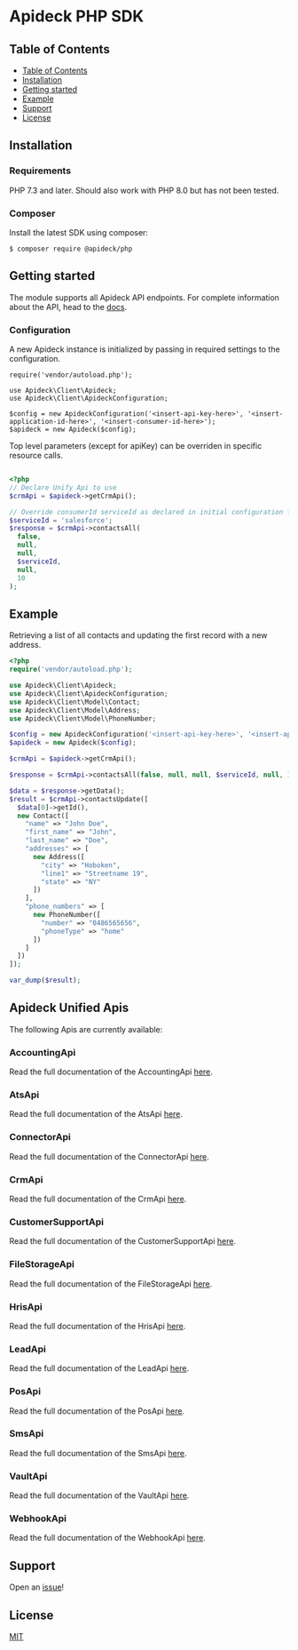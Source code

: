 
# Apideck PHP SDK

## Table of Contents

- [Table of Contents](#table-of-contents)
- [Installation](#installation)
- [Getting started](#getting-started)
- [Example](#example)
- [Support](#support)
- [License](#license)

## Installation

### Requirements

PHP 7.3 and later.
Should also work with PHP 8.0 but has not been tested.

### Composer

Install the latest SDK using composer:

```console
$ composer require @apideck/php
```

## Getting started

The module supports all Apideck API endpoints. For complete information about the API, head
to the [docs][2].


### Configuration

A new Apideck instance is initialized by passing in required settings to the configuration.

```<?php
require('vendor/autoload.php');

use Apideck\Client\Apideck;
use Apideck\Client\ApideckConfiguration;

$config = new ApideckConfiguration('<insert-api-key-here>', '<insert-application-id-here>', '<insert-consumer-id-here>');
$apideck = new Apideck($config);
```

Top level parameters (except for apiKey) can be overriden in specific resource calls.

```php

<?php
// Declare Unify Api to use
$crmApi = $apideck->getCrmApi();

// Override consumerId serviceId as declared in initial configuration for this operation.
$serviceId = 'salesforce';
$response = $crmApi->contactsAll(
  false,
  null,
  null,
  $serviceId,
  null,
  10
);
```

## Example

Retrieving a list of all contacts and updating the first record with a new address.

```php
<?php
require('vendor/autoload.php');

use Apideck\Client\Apideck;
use Apideck\Client\ApideckConfiguration;
use Apideck\Client\Model\Contact;
use Apideck\Client\Model\Address;
use Apideck\Client\Model\PhoneNumber;

$config = new ApideckConfiguration('<insert-api-key-here>', '<insert-application-id-here>', '<insert-consumer-id-here>');
$apideck = new Apideck($config);

$crmApi = $apideck->getCrmApi();

$response = $crmApi->contactsAll(false, null, null, $serviceId, null, 10);

$data = $response->getData();
$result = $crmApi->contactsUpdate([
  $data[0]->getId(),
  new Contact([
    "name" => "John Doe",
    "first_name" => "John",
    "last_name" => "Doe",
    "addresses" => [
      new Address([
        "city" => "Hoboken",
        "line1" => "Streetname 19",
        "state" => "NY"
      ])
    ],
    "phone_numbers" => [
      new PhoneNumber([
        "number" => "0486565656",
        "phoneType" => "home"
      ])
    ] 
  ])
]);

var_dump($result);
```

<a name="documentation-for-api-endpoints"></a>
## Apideck Unified Apis

The following Apis are currently available:

### AccountingApi

Read the full documentation of the AccountingApi [here](./src/gen/docs/apis/AccountingApi.md).

### AtsApi

Read the full documentation of the AtsApi [here](./src/gen/docs/apis/AtsApi.md).

### ConnectorApi

Read the full documentation of the ConnectorApi [here](./src/gen/docs/apis/ConnectorApi.md).

### CrmApi

Read the full documentation of the CrmApi [here](./src/gen/docs/apis/CrmApi.md).

### CustomerSupportApi

Read the full documentation of the CustomerSupportApi [here](./src/gen/docs/apis/CustomerSupportApi.md).

### FileStorageApi

Read the full documentation of the FileStorageApi [here](./src/gen/docs/apis/FileStorageApi.md).

### HrisApi

Read the full documentation of the HrisApi [here](./src/gen/docs/apis/HrisApi.md).

### LeadApi

Read the full documentation of the LeadApi [here](./src/gen/docs/apis/LeadApi.md).

### PosApi

Read the full documentation of the PosApi [here](./src/gen/docs/apis/PosApi.md).

### SmsApi

Read the full documentation of the SmsApi [here](./src/gen/docs/apis/SmsApi.md).

### VaultApi

Read the full documentation of the VaultApi [here](./src/gen/docs/apis/VaultApi.md).

### WebhookApi

Read the full documentation of the WebhookApi [here](./src/gen/docs/apis/WebhookApi.md).


## Support

Open an [issue][3]!

## License

[MIT][4]

[1]: https://apideck.com
[2]: https://developers.apideck.com/
[3]: https://github.com/apideck-libraries/php-sdk/issues/new
[4]: https://github.com/apideck-libraries/php-sdk/blob/master/LICENSE
